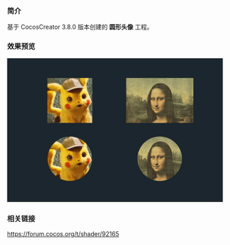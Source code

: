 ### 简介
基于 CocosCreator 3.8.0 版本创建的 **圆形头像** 工程。

### 效果预览
![image](../../../image/202202/2022022401.png)

### 相关链接
https://forum.cocos.org/t/shader/92165